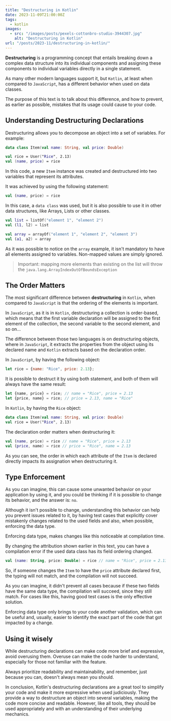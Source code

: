 ```yaml
---
title: "Destructuring in Kotlin"
date: 2023-11-09T21:00:00Z
tags:
  - kotlin
images:
  - src: "/images/posts/pexels-cottonbro-studio-3944307.jpg"
    alt: "Destructuring in Kotlin"
url: "/posts/2023-11/destructuring-in-kotlin/"
---
```


**Destructuring** is a programming concept that entails breaking down a complex data structure into its individual
components and assigning these components to individual variables directly in a single statement.

As many other modern languages support it, but `Kotlin`, at least when compared to `JavaScript`, has a different
behavior when used on data classes.

The purpose of this text is to talk about this difference, and how to prevent, as earlier as possible, mistakes that its
usage could cause to your code.

## Understanding Destructuring Declarations

Destructuring allows you to decompose an object into a set of variables. For example:

```kotlin
data class Item(val name: String, val price: Double)

val rice = User("Rice", 2.13)
val (name, price) = rice
```

In this code, a new `Item` instance was created and destructured into two variables that represent its attributes.

It was achieved by using the following statement:

```kotlin
val (name, price) = rice
```

In this case, a `data class` was used, but it is also possible to use it in other data structures, like Arrays,
Lists or other classes.

```kotlin
val list = listOf("element 1", "element 2")
val (l1, l2) = list

val array = arrayOf("element 1", "element 2", "element 3")
val (a1, a2) = array
```

As it was possible to notice on the `array` example, it isn't mandatory to have all elements assigned to variables.
Non-mapped values are simply ignored.

> Important: mapping more elements than existing on the list will throw the `java.lang.ArrayIndexOutOfBoundsException`

## The Order Matters

The most significant difference between **destructuring** in `Kotlin`, when compared to `JavaScript` is that the
ordering of the elements is important.

In `JavaScript`, as it is in `Kotlin`, destructuring a collection is order-based, which means that the first variable
declaration will be assigned to the first element of the collection, the second variable to the second element, and so
on…

The difference between those two languages is on destructuring objects, where in `JavaScript`, it extracts the
properties from the object using its declared name and `Kotlin` extracts based on the declaration order.

In `JavaScript`, by having the following object:

```javascript
let rice = {name: "Rice", price: 2.13};
```

It is possible to destruct it by using both statement, and both of them will always have the same result:

```javascript
let {name, price} = rice; // name = "Rice", price = 2.13
let {price, name} = rice; // price = 2.13, name = "Rice"
```

In `Kotlin`, by having the `Rice` object:

```kotlin
data class Item(val name: String, val price: Double)
val rice = User("Rice", 2.13)
```

The declaration order matters when destructuring it:

```kotlin
val (name, price) = rice // name = "Rice", price = 2.13
val (price, name) = rice // price = "Rice", name = 2.13
```

As you can see, the order in which each attribute of the `Item` is declared directly impacts its assignation when
destructuring it.

## Type Enforcement

As you can imagine, this can cause some unwanted behavior on your application by using it, and you could be thinking if
it is possible to change its behavior, and the answer is: `no`.

Although it isn't possible to change, understanding this behavior can help you prevent issues related to it, by having
test cases that explicitly cover mistakenly changes related to the used fields and also, when possible, enforcing the
data type.

Enforcing data type, makes changes like this noticeable at compilation time.

By changing the attribution shown earlier in this text, you can have a compilation error if the used data class has its
field ordering changed.

```kotlin
val (name: String, price: Double) = rice // name = "Rice", price = 2.13
```

So, if someone changes the `Item` to have the `price` attribute declared first, the typing will not match, and the
compilation will not succeed.

As you can imagine, it didn't prevent all cases because if these two fields have the same data type, the compilation
will succeed, since they still match. For cases like this, having good test cases is the only effective solution.

Enforcing data type only brings to your code another validation, which can be useful and, usually, easier to identify
the exact part of the code that got impacted by a change.

## Using it wisely

While destructuring declarations can make code more brief and expressive, avoid overusing them. Overuse can make the
code harder to understand, especially for those not familiar with the feature.

Always prioritize readability and maintainability, and remember, just because you can, doesn't always mean you should.

In conclusion, Kotlin's destructuring declarations are a great tool to simplify your code and make it more expressive
when used judiciously. They provide a way to destructure an object into several variables, making the code more concise
and readable. However, like all tools, they should be used appropriately and with an understanding of their underlying
mechanics.
